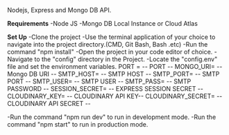 Nodejs, Express and Mongo DB API.

**Requirements**
-Node JS
-Mongo DB Local Instance or Cloud Atlas

**Set Up**
-Clone the project
-Use the terminal application of your choice to navigate into the project directory.(CMD, Git Bash, Bash .etc)
-Run the command "npm install"
-Open the project in your code editor of choice.
-Navigate to the "config" directory in the Project. 
-Locate the "config.env" file and set the environment variables.
        PORT = -- PORT --
        MONGO_URI= -- Mongo DB URI --
        SMTP_HOST= -- SMTP HOST --
        SMTP_PORT= -- SMTP PORT --
        SMTP_USER= -- SMTP USER --
        SMTP_PASS= -- SMTP PASSWORD --
        SESSION_SECRET= -- EXPRESS SESSION SECRET --
        CLOUDINARY_KEY= -- CLOUDINARY API KEY--
        CLOUDINARY_SECRET= -- CLOUDINARY API SECRET --

-Run the command "npm run dev" to run in development mode.
-Run the command "npm start" to run in production mode.